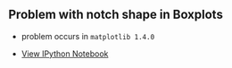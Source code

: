 ## Problem with notch shape in Boxplots

- problem occurs in `matplotlib 1.4.0`

- [View IPython Notebook](http://nbviewer.ipython.org/github/rasbt/matplotlib-gallery/blob/master/bugreport/boxplot_notch/boxplot_notch.ipynb)